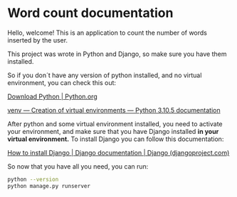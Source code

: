 # Word count documentation

Hello, welcome! This is an application to count the number of words inserted by the user.

This project was wrote in Python and Django, so make sure you have them installed.

So if you don´t have any version of python installed, and no virtual environment, you can check this out: 

[Download Python | Python.org](https://www.python.org/downloads/)

[venv — Creation of virtual environments — Python 3.10.5 documentation](https://docs.python.org/3/library/venv.html)

After python and some virtual environment installed, you need to activate your environment, and make sure that you have Django installed **in your virtual environment.** To install Django you can follow this documentation: 

[How to install Django | Django documentation | Django (djangoproject.com)](https://docs.djangoproject.com/en/4.0/topics/install/)

So now that you have all you need, you can run:

```bash
python --version
python manage.py runserver
```